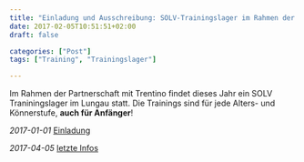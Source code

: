 ```yaml
---
title: "Einladung und Ausschreibung: SOLV-Trainingslager im Rahmen der Partnerschaft mit dem Trentino"
date: 2017-02-05T10:51:51+02:00
draft: false

categories: ["Post"]
tags: ["Training", "Trainingslager"]

---
```


Im Rahmen der Partnerschaft mit Trentino findet dieses Jahr ein SOLV Traniningslager im Lungau statt. Die Trainings sind für jede Alters- und Könnerstufe, **auch für Anfänger**!

*2017-01-01* [Einladung](./SOLVTrainingslagerLungau17.pdf)

*2017-04-05* [letzte Infos](./SOLVTrainingslagerLungau17_2.pdf)
